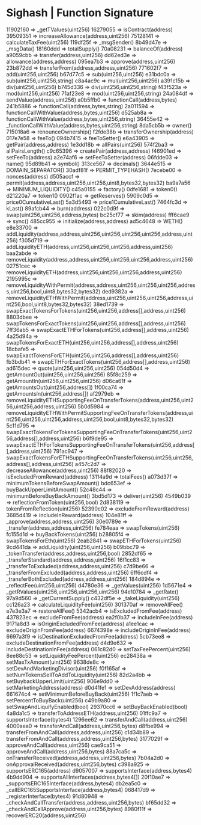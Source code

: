 Sighash   |   Function Signature
========================
11902160  =>  _getTValues(uint256)
16279055  =>  isContract(address)
39509351  =>  increaseAllowance(address,uint256)
75128141  =>  calculateTaxFee(uint256)
119df25f  =>  _msgSender()
8b49d47e  =>  _msgData()
18160ddd  =>  totalSupply()
70a08231  =>  balanceOf(address)
a9059cbb  =>  transfer(address,uint256)
dd62ed3e  =>  allowance(address,address)
095ea7b3  =>  approve(address,uint256)
23b872dd  =>  transferFrom(address,address,uint256)
771602f7  =>  add(uint256,uint256)
b67d77c5  =>  sub(uint256,uint256)
e31bdc0a  =>  sub(uint256,uint256,string)
c8a4ac9c  =>  mul(uint256,uint256)
a391c15b  =>  div(uint256,uint256)
b745d336  =>  div(uint256,uint256,string)
f43f523a  =>  mod(uint256,uint256)
71af23e8  =>  mod(uint256,uint256,string)
24a084df  =>  sendValue(address,uint256)
a0b5ffb0  =>  functionCall(address,bytes)
241b5886  =>  functionCall(address,bytes,string)
2a011594  =>  functionCallWithValue(address,bytes,uint256)
d525ab8a  =>  functionCallWithValue(address,bytes,uint256,string)
36455e42  =>  _functionCallWithValue(address,bytes,uint256,string)
8da5cb5b  =>  owner()
715018a6  =>  renounceOwnership()
f2fde38b  =>  transferOwnership(address)
017e7e58  =>  feeTo()
094b7415  =>  feeToSetter()
e6a43905  =>  getPair(address,address)
1e3dd18b  =>  allPairs(uint256)
574f2ba3  =>  allPairsLength()
c9c65396  =>  createPair(address,address)
f46901ed  =>  setFeeTo(address)
a2e74af6  =>  setFeeToSetter(address)
06fdde03  =>  name()
95d89b41  =>  symbol()
313ce567  =>  decimals()
3644e515  =>  DOMAIN_SEPARATOR()
30adf81f  =>  PERMIT_TYPEHASH()
7ecebe00  =>  nonces(address)
d505accf  =>  permit(address,address,uint256,uint256,uint8,bytes32,bytes32)
ba9a7a56  =>  MINIMUM_LIQUIDITY()
c45a0155  =>  factory()
0dfe1681  =>  token0()
d21220a7  =>  token1()
0902f1ac  =>  getReserves()
5909c0d5  =>  price0CumulativeLast()
5a3d5493  =>  price1CumulativeLast()
7464fc3d  =>  kLast()
89afcb44  =>  burn(address)
022c0d9f  =>  swap(uint256,uint256,address,bytes)
bc25cf77  =>  skim(address)
fff6cae9  =>  sync()
485cc955  =>  initialize(address,address)
ad5c4648  =>  WETH()
e8e33700  =>  addLiquidity(address,address,uint256,uint256,uint256,uint256,address,uint256)
f305d719  =>  addLiquidityETH(address,uint256,uint256,uint256,address,uint256)
baa2abde  =>  removeLiquidity(address,address,uint256,uint256,uint256,address,uint256)
02751cec  =>  removeLiquidityETH(address,uint256,uint256,uint256,address,uint256)
2195995c  =>  removeLiquidityWithPermit(address,address,uint256,uint256,uint256,address,uint256,bool,uint8,bytes32,bytes32)
ded9382a  =>  removeLiquidityETHWithPermit(address,uint256,uint256,uint256,address,uint256,bool,uint8,bytes32,bytes32)
38ed1739  =>  swapExactTokensForTokens(uint256,uint256,address[],address,uint256)
8803dbee  =>  swapTokensForExactTokens(uint256,uint256,address[],address,uint256)
7ff36ab5  =>  swapExactETHForTokens(uint256,address[],address,uint256)
4a25d94a  =>  swapTokensForExactETH(uint256,uint256,address[],address,uint256)
18cbafe5  =>  swapExactTokensForETH(uint256,uint256,address[],address,uint256)
fb3bdb41  =>  swapETHForExactTokens(uint256,address[],address,uint256)
ad615dec  =>  quote(uint256,uint256,uint256)
054d50d4  =>  getAmountOut(uint256,uint256,uint256)
85f8c259  =>  getAmountIn(uint256,uint256,uint256)
d06ca61f  =>  getAmountsOut(uint256,address[])
1f00ca74  =>  getAmountsIn(uint256,address[])
af2979eb  =>  removeLiquidityETHSupportingFeeOnTransferTokens(address,uint256,uint256,uint256,address,uint256)
5b0d5984  =>  removeLiquidityETHWithPermitSupportingFeeOnTransferTokens(address,uint256,uint256,uint256,address,uint256,bool,uint8,bytes32,bytes32)
5c11d795  =>  swapExactTokensForTokensSupportingFeeOnTransferTokens(uint256,uint256,address[],address,uint256)
b6f9de95  =>  swapExactETHForTokensSupportingFeeOnTransferTokens(uint256,address[],address,uint256)
791ac947  =>  swapExactTokensForETHSupportingFeeOnTransferTokens(uint256,uint256,address[],address,uint256)
a457c2d7  =>  decreaseAllowance(address,uint256)
88f82020  =>  isExcludedFromReward(address)
13114a9d  =>  totalFees()
a073d37f  =>  minimumTokensBeforeSwapAmount()
bdc653ef  =>  buyBackUpperLimitAmount()
52c48c44  =>  minimumBeforeBuyBackAmount()
3bd5d173  =>  deliver(uint256)
4549b039  =>  reflectionFromToken(uint256,bool)
2d838119  =>  tokenFromReflection(uint256)
52390c02  =>  excludeFromReward(address)
3685d419  =>  includeInReward(address)
104e81ff  =>  _approve(address,address,uint256)
30e0789e  =>  _transfer(address,address,uint256)
fe784eaa  =>  swapTokens(uint256)
fc155d1d  =>  buyBackTokens(uint256)
b28805f4  =>  swapTokensForEth(uint256)
2eab2841  =>  swapETHForTokens(uint256)
9cd441da  =>  addLiquidity(uint256,uint256)
b09bbc79  =>  _tokenTransfer(address,address,uint256,bool)
2852df65  =>  _transferStandard(address,address,uint256)
16f1cc83  =>  _transferToExcluded(address,address,uint256)
c7d9be66  =>  _transferFromExcluded(address,address,uint256)
6ff6cdf4  =>  _transferBothExcluded(address,address,uint256)
184d894e  =>  _reflectFee(uint256,uint256)
d4780e36  =>  _getValues(uint256)
1d5671e4  =>  _getRValues(uint256,uint256,uint256,uint256)
94e10784  =>  _getRate()
97a9d560  =>  _getCurrentSupply()
c432df5e  =>  _takeLiquidity(uint256)
cc126a23  =>  calculateLiquidityFee(uint256)
301370af  =>  removeAllFee()
e7e3e3a7  =>  restoreAllFee()
5342acb4  =>  isExcludedFromFee(address)
437823ec  =>  excludeFromFee(address)
ea2f0b37  =>  includeInFee(address)
9171a8d3  =>  isOriginExcludedFromFee(address)
a1ee1cac  =>  excludeOriginFromFee(address)
6674398e  =>  includeOriginInFee(address)
6697a3f9  =>  isDestinationExcludedFromFee(address)
5cb73ee8  =>  excludeDestinationFromFee(address)
d4d9e632  =>  includeDestinationInFee(address)
061c82d0  =>  setTaxFeePercent(uint256)
8ee88c53  =>  setLiquidityFeePercent(uint256)
ec28438a  =>  setMaxTxAmount(uint256)
9638de8c  =>  setDevAndMarketingDivisor(uint256)
f0f165af  =>  setNumTokensSellToAddToLiquidity(uint256)
82d2a4bb  =>  setBuybackUpperLimit(uint256)
906e9dd0  =>  setMarketingAddress(address)
d0d41fe1  =>  setDevAddress(address)
661674c4  =>  setMinimumBeforeBuyBack(uint256)
1f1c7aeb  =>  setPercentToBuyBack(uint256)
c49b9a80  =>  setSwapAndLiquifyEnabled(bool)
29370cc6  =>  setBuyBackEnabled(bool)
4a8da1c5  =>  transferToAddressETH(address,uint256)
01ffc9a7  =>  supportsInterface(bytes4)
1296ee62  =>  transferAndCall(address,uint256)
4000aea0  =>  transferAndCall(address,uint256,bytes)
d8fbe994  =>  transferFromAndCall(address,address,uint256)
c1d34b89  =>  transferFromAndCall(address,address,uint256,bytes)
3177029f  =>  approveAndCall(address,uint256)
cae9ca51  =>  approveAndCall(address,uint256,bytes)
88a7ca5c  =>  onTransferReceived(address,address,uint256,bytes)
7b04a2d0  =>  onApprovalReceived(address,uint256,bytes)
c398a925  =>  supportsERC165(address)
d9057007  =>  supportsInterface(address,bytes4)
4b9dd904  =>  supportsAllInterfaces(address,bytes4[])
20f10ae7  =>  _supportsERC165Interface(address,bytes4)
db2ea5c0  =>  _callERC165SupportsInterface(address,bytes4)
068417d9  =>  _registerInterface(bytes4)
91d80948  =>  _checkAndCallTransfer(address,address,uint256,bytes)
bf65dd32  =>  _checkAndCallApprove(address,uint256,bytes)
8980f11f  =>  recoverERC20(address,uint256)

